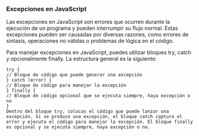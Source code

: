 ### Excepciones en JavaScript

Las excepciones en JavaScript son errores que ocurren durante la ejecución de un programa y pueden interrumpir su flujo normal. Estas excepciones pueden ser causadas por diversas razones, como errores de sintaxis, operaciones no válidas o problemas de lógica en el código.

Para manejar excepciones en JavaScript, puedes utilizar bloques try, catch y opcionalmente finally. La estructura general es la siguiente:

```
try {
// Bloque de código que puede generar una excepción
} catch (error) {
// Bloque de código para manejar la excepción
} finally {
// Bloque de código opcional que se ejecuta siempre, haya excepción o no
}
Dentro del bloque try, colocas el código que puede lanzar una excepción. Si se produce una excepción, el bloque catch captura el error y ejecuta el código para manejar la excepción. El bloque finally es opcional y se ejecuta siempre, haya excepción o no.

```
